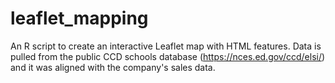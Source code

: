 # leaflet_mapping
An R script to create an interactive Leaflet map with HTML features. Data is pulled from the public CCD schools database (https://nces.ed.gov/ccd/elsi/) and it was aligned with the company's sales data.
